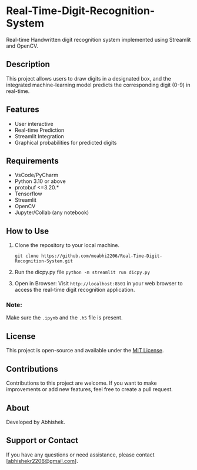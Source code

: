 # Real-Time-Digit-Recognition-System
Real-time Handwritten digit recognition system implemented using Streamlit and OpenCV. 

## Description
This project allows users to draw digits in a designated box, and the integrated machine-learning model predicts the corresponding digit (0-9) in real-time.

## Features
- User interactive
- Real-time Prediction
- Streamlit Integration
- Graphical probabilities for predicted digits

## Requirements
- VsCode/PyCharm
- Python 3.10 or above
- protobuf <=3.20.*
- Tensorflow
- Streamlit
- OpenCV
- Jupyter/Collab (any notebook)

## How to Use
1. Clone the repository to your local machine.
    ```
   git clone https://github.com/meabhi2206/Real-Time-Digit-Recognition-System.git
   ```
2. Run the dicpy.py file
   ```python -m streamlit run dicpy.py```

3. Open in Browser:
   Visit `http://localhost:8501` in your web browser to access the real-time digit recognition application.

### Note: 
Make sure the `.ipynb` and the `.h5` file is present.

## License
This project is open-source and available under the [MIT License](LICENSE).

## Contributions
Contributions to this project are welcome. If you want to make improvements or add new features, feel free to create a pull request.

## About
Developed by Abhishek.

## Support or Contact
If you have any questions or need assistance, please contact [abhishekr2206@gmail.com].


